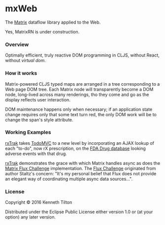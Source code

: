 # mxWeb

The [Matrix](https://github.com/kennytilton/matrix/tree/master/cljs/matrix) dataflow library applied to the Web. 

Yes, MatrixRN is under construction.

### Overview

Optimally efficient, truly reactive DOM programming in CLJS, without React, without _virtual dom_.

### How it works

Matrix-powered CLJS typed maps are arranged in a tree corresponding to a Web page DOM tree. Each Matrix node will transparently become a DOM node, long-lived across many renderings, tho they come and go as the display reflects user interaction. 

DOM maintenance happens only when necessary; if an application state change requires only that some text turn red, the only DOM work will be to change the span's style attribute.

### Working Examples

[rxTrak](https://github.com/kennytilton/matrix/tree/master/cljs/rxtrak) takes [TodoMVC](https://todomvc.com/) to a new level by incorporating an AJAX lookup of each "to-do", now rX prescription, on the [FDA Drug database](https://open.fda.gov/apis/) looking adverse events with that drug. 

[rxTrak](https://github.com/kennytilton/matrix/tree/master/cljs/rxtrak) demonstrates the grace with which Matrix handles async as does the [Matrix Flux Challenge](https://github.com/kennytilton/matrix/tree/master/cljs/fluxchallenge) implementation. The [Flux Challenge](https://github.com/staltz/flux-challenge) originated from author Staltz's concern: "It's my personal belief that Flux does not provide an elegant way of coordinating multiple async data sources...".

### License

Copyright © 2016 Kenneth Tilton

Distributed under the Eclipse Public License either version 1.0 or (at your option) any later version.

